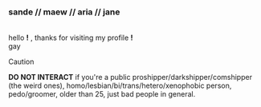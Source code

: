 ### sande // maew // aria // jane
<br> hello __!__ , thanks for visiting my profile **!**
<br> gay
> [!CAUTION]
> **DO NOT INTERACT** if you're a public proshipper/darkshipper/comshipper (the weird ones), homo/lesbian/bi/trans/hetero/xenophobic person, pedo/groomer, older than 25, just bad people in general.

